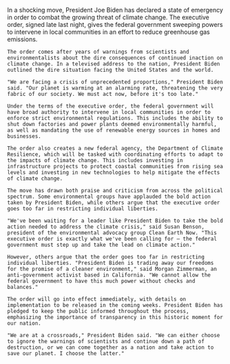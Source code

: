 In a shocking move, President Joe Biden has declared a state of emergency in order to combat the growing threat of climate change. The executive order, signed late last night, gives the federal government sweeping powers to intervene in local communities in an effort to reduce greenhouse gas emissions.

    The order comes after years of warnings from scientists and environmentalists about the dire consequences of continued inaction on climate change. In a televised address to the nation, President Biden outlined the dire situation facing the United States and the world.

    "We are facing a crisis of unprecedented proportions," President Biden said. "Our planet is warming at an alarming rate, threatening the very fabric of our society. We must act now, before it's too late."

    Under the terms of the executive order, the federal government will have broad authority to intervene in local communities in order to enforce strict environmental regulations. This includes the ability to shut down factories and power plants deemed environmentally harmful, as well as mandating the use of renewable energy sources in homes and businesses.

    The order also creates a new federal agency, the Department of Climate Resilience, which will be tasked with coordinating efforts to adapt to the impacts of climate change. This includes investing in infrastructure projects to protect coastal communities from rising sea levels and investing in new technologies to help mitigate the effects of climate change.

    The move has drawn both praise and criticism from across the political spectrum. Some environmental groups have applauded the bold action taken by President Biden, while others argue that the executive order goes too far in restricting individual liberties.

    "We've been waiting for a leader like President Biden to take the bold action needed to address the climate crisis," said Susan Benson, president of the environmental advocacy group Clean Earth Now. "This executive order is exactly what we've been calling for – the federal government must step up and take the lead on climate action."

    However, others argue that the order goes too far in restricting individual liberties. "President Biden is trading away our freedoms for the promise of a cleaner environment," said Morgan Zimmerman, an anti-government activist based in California. "We cannot allow the federal government to have this much power without checks and balances."

    The order will go into effect immediately, with details on implementation to be released in the coming weeks. President Biden has pledged to keep the public informed throughout the process, emphasizing the importance of transparency in this historic moment for our nation.

    "We are at a crossroads," President Biden said. "We can either choose to ignore the warnings of scientists and continue down a path of destruction, or we can come together as a nation and take action to save our planet. I choose the latter."
